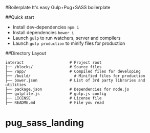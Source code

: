 #Boilerplate
It's easy Gulp+Pug+SASS boilerplate

##Quick start

* Install dev-dependencies `npm i`
* Install dependencies `bower i`
* Launch `gulp` to run watchers, server and compilers
* Launch `gulp production` to minify files for production

##Directory Layout

	interact                    # Project root
	├── /blocks/                # Source files
	├── /app/                   # Compiled files for developing
	├── /build/                   # Minified files for production
	├── bower.json              # List of 3rd party libraries and utilities
	├── package.json            # Dependencies for node.js
	├── gulpfile.js             # gulp.js config
	├── LICENSE                 # License file
	├── README.md               # File you read
# pug_sass_landing
